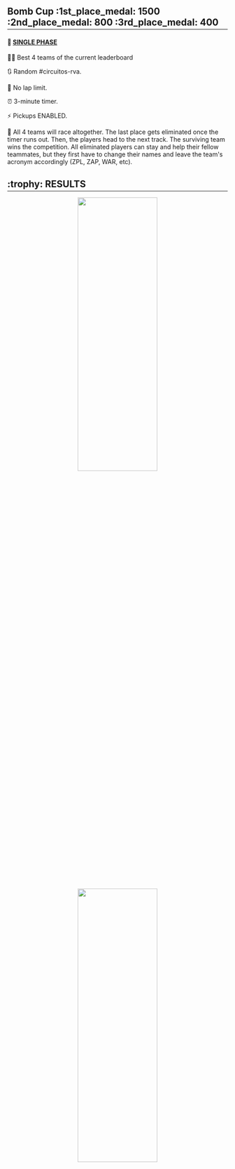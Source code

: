 <h2 style="margin-bottom: -0.7rem;"><b>Bomb Cup</b> :1st_place_medal: 1500 :2nd_place_medal: 800 :3rd_place_medal: 400</h2>
<hr class="hr-light"/>

#### :construction: <u><b>SINGLE PHASE</b></u>

:man_pilot: Best 4 teams of the current leaderboard

:arrows_clockwise: Random #circuitos-rva.

:checkered_flag: No lap limit.

:alarm_clock: 3-minute timer.

:zap: Pickups ENABLED.

:game_die: All 4 teams will race altogether. The last place gets eliminated 
once the timer runs out. Then, the players head to the next track. The surviving 
team wins the competition. All eliminated players can stay and help their fellow
teammates, but they first have to change their names and leave the team's acronym accordingly (ZPL, ZAP, WAR, etc).

<h2 style="margin-bottom: -0.7rem;">:trophy: <b>RESULTS</b></h2>
<hr class="hr-light"/>

<div align="center">
    <img src="{{ site.baseurl }}/assets/img/2020-2021/classes/advanced/teams-tm-leaderboard.png" style="height: 40%; width: 60%;" alt=""/>
    <br/><br/>
    <img src="{{ site.baseurl }}/assets/img/2020-2021/classes/advanced/teams-tm-final-podium.png" style="height: 40%; width: 60%;" alt=""/>
    <br/><br/>
</div>
